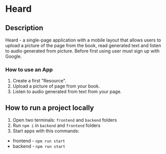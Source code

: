 # Heard

## Description
Heard - a single-page application with a mobile layout that allows users to upload a picture of the page from the book, read generated text and listen to audio generated from picture. Before first using user must sign up with Google.
### How to use an App
1. Create a first "Resource".
2. Upload a picture of page from your book.
3. Listen to audio generated from text from your page.

## How to run a project locally
1. Open two terminals: `frontend` and `backend` folders
2. Run `npm i` in `backend` and `frontend` folders
3. Start apps with this commands:
  - frontend - `npm run start`
  - backend - `npm run start`
